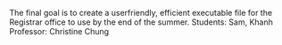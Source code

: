 The final goal is to create a userfriendly, efficient executable file for the Registrar office to use by the end of the summer. 
Students: Sam, Khanh Professor: Christine Chung

